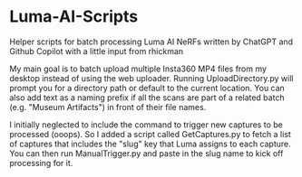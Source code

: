 # Luma-AI-Scripts
Helper scripts for batch processing Luma AI NeRFs written by ChatGPT and Github Copilot with a little input from rhickman

My main goal is to batch upload multiple Insta360 MP4 files from my desktop instead of using the web uploader. Running UploadDirectory.py will prompt you for a directory path or default to the current location. You can also add text as a naming prefix if all the scans are part of a related batch (e.g. "Museum Artifacts") in front of their file names.

I initially neglected to include the command to trigger new captures to be processed (ooops). So I added a script called GetCaptures.py to fetch a list of captures that includes the "slug" key that Luma assigns to each capture. You can then run ManualTrigger.py and paste in the slug name to kick off processing for it.
